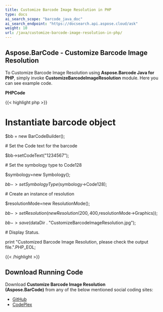 ```yaml
---
title: Customize Barcode Image Resolution in PHP
type: docs
ai_search_scope: "barcode_java_doc"
ai_search_endpoint: "https://docsearch.api.aspose.cloud/ask"
weight: 10
url: /java/customize-barcode-image-resolution-in-php/
---
```


## **Aspose.BarCode - Customize Barcode Image Resolution**
To Customize Barcode Image Resolution using **Aspose.Barcode Java for PHP**, simply invoke **CustomizeBarcodeImageResolution** module. Here you can see example code.

**PHPCode**

{{< highlight php >}}

 # Instantiate barcode object

$bb = new BarCodeBuilder();

\# Set the Code text for the barcode

$bb->setCodeText("1234567");

\# Set the symbology type to Code128

$symbology=new Symbology();

$bb->setSymbologyType($symbology->Code128);

\# Create an instance of resolution

$resolutionMode=new ResolutionMode();

$bb->setResolution(new Resolution(200,400,$resolutionMode->Graphics));

$bb->save($dataDir . "CustomizeBarcodeImageResolution.jpg");

\# Display Status.

print "Customized Barcode Image Resolution, please check the output file.".PHP_EOL;

{{< /highlight >}}
## **Download Running Code**
Download **Customize Barcode Image Resolution (Aspose.BarCode)** from any of the below mentioned social coding sites:

- [GitHub](https://github.com/aspose-barcode/Aspose.BarCode-for-Java/blob/master/Plugins/Aspose_Barcode_Java_for_PHP/src/aspose/barcode/WorkingWithBarcodeImage/BarcodeImageUtilityFeatures/CustomizeBarcodeImageResolution.php)
- [CodePlex](https://asposebarcodejavaphp.codeplex.com/SourceControl/latest#src/aspose/barcode/WorkingWithBarcodeImage/BarcodeImageUtilityFeatures/CustomizeBarcodeImageResolution.php)
